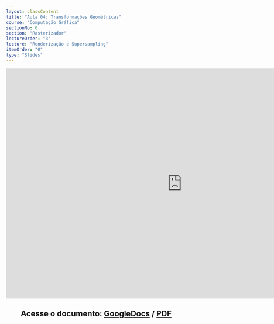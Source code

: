 ```yaml
---
layout: classContent
title: "Aula 04: Transformações Geométricas"
course: "Computação Gráfica"
sectionNo: 0
section: "Rasterizador"
lectureOrder: "3"
lecture: "Renderização e Supersampling"
itemOrder: "0"
type: "Slides"
---
```


<iframe src="https://docs.google.com/presentation/d/e/2PACX-1vQPHdgjTppL9ZFu-fqXr8PrYgk9apaY_HN-9CkDZHGLZen__X2S6YJHt3JOpy_6SCoo_Fn73BRWLUug/embed?start=false&loop=false&delayms=3000" frameborder="0" width="960" height="629" allowfullscreen="true" mozallowfullscreen="true" webkitallowfullscreen="true"></iframe>

## &nbsp;&nbsp;&nbsp;&nbsp;&nbsp;&nbsp;&nbsp;&nbsp;Acesse o documento: [GoogleDocs](https://docs.google.com/presentation/d/1sTQosZivPSggxEYMhfyWhwYqELk3WuS2mIgRD58FViU/edit?usp=sharing) / [PDF](https://drive.google.com/file/d/1HkaOukgAWUaUXusJ6-grcuOzHvy9U962/view?usp=sharing)




